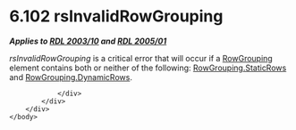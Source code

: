 <html dir="LTR" xmlns:mshelp="http://msdn.microsoft.com/mshelp" xmlns:ddue="http://ddue.schemas.microsoft.com/authoring/2003/5" xmlns:xlink="http://www.w3.org/1999/xlink" xmlns:tool="http://www.microsoft.com/tooltip">
    <head>
        <meta http-equiv="Content-Type" content="text/html; CHARSET=utf-8"></meta>
        <meta name="save" content="history"></meta>
        <title>6.102 rsInvalidRowGrouping</title>
        <xml>
            <mshelp:toctitle title="6.102 rsInvalidRowGrouping"></mshelp:toctitle>
            <mshelp:rltitle title="[MS-RDL]: rsInvalidRowGrouping"></mshelp:rltitle>
            <mshelp:keyword index="A" term="360cab5a-c6f0-40af-9142-ee8b1e51d887"></mshelp:keyword>
            <mshelp:attr name="DCSext.ContentType" value="open specification"></mshelp:attr>
            <mshelp:attr name="AssetID" value="360cab5a-c6f0-40af-9142-ee8b1e51d887"></mshelp:attr>
            <mshelp:attr name="TopicType" value="kbRef"></mshelp:attr>
            <mshelp:attr name="DCSext.Title" value="[MS-RDL]: rsInvalidRowGrouping" />
        </xml>
    </head>
    <body>
        <div id="header">
            <h1 class="heading">6.102 rsInvalidRowGrouping</h1>
        </div>
        <div id="mainSection">
            <div id="mainBody">
                <div id="allHistory" class="saveHistory"></div>
                <div id="sectionSection0" class="section" name="collapseableSection">
                    

<p><b><i>Applies to </i></b><a href="a7e2ad00-07c8-4f6d-80ab-3ad55df7b233.htm"><b><i>RDL 2003/10</i></b></a><b><i>
and </i></b><a href="3ebe2912-4958-4832-b391-cad1f5e13338.htm"><b><i>RDL 2005/01</i></b></a></p>

<p><i>rsInvalidRowGrouping</i> is a critical error that will
occur if a <a href="b5d38fa6-6490-4b26-8e9d-dcd9571a6378.htm">RowGrouping</a>
element contains both or neither of the following: <a href="adcebcf8-27d8-4c95-8106-66e2a1a496bf.htm">RowGrouping.StaticRows</a> and
<a href="f33ec05d-3beb-49d4-88b6-7170de25b27f.htm">RowGrouping.DynamicRows</a>.</p>


                </div>
            </div>
        </div>
    </body>
</html>